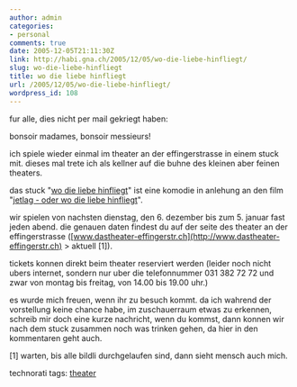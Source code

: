 ```yaml
---
author: admin
categories:
- personal
comments: true
date: 2005-12-05T21:11:30Z
link: http://habi.gna.ch/2005/12/05/wo-die-liebe-hinfliegt/
slug: wo-die-liebe-hinfliegt
title: wo die liebe hinfliegt
url: /2005/12/05/wo-die-liebe-hinfliegt/
wordpress_id: 108
---
```


fur alle, dies nicht per mail gekriegt haben:



bonsoir madames, bonsoir messieurs!



ich spiele wieder einmal im theater an der effingerstrasse in einem stuck mit. dieses mal trete ich als kellner auf die buhne des kleinen aber feinen theaters.



das stuck "[wo die liebe hinfliegt](http://www.dastheater-effingerstr.ch/spielzeit.shtml)" ist eine komodie in anlehung an den film "[jetlag - oder wo die liebe hinfliegt](http://www.imdb.com/title/tt0293116/)".



wir spielen von nachsten dienstag, den 6. dezember bis zum 5. januar fast jeden abend. die genauen daten findest du auf der seite des theater an der effingerstrasse ([www.dastheater-effingerstr.ch](http://www.dastheater-effingerstr.ch) > aktuell [1]).



tickets konnen direkt beim theater reserviert werden (leider noch nicht ubers internet, sondern nur uber die telefonnummer 031 382 72 72 und zwar von montag bis freitag, von 14.00 bis 19.00 uhr.)



es wurde mich freuen, wenn ihr zu besuch kommt. da ich wahrend der vorstellung keine chance habe, im zuschauerraum etwas zu erkennen, schreib mir doch eine kurze nachricht, wenn du kommst, dann konnen wir nach dem stuck zusammen noch was trinken gehen, da hier in den kommentaren geht auch.



[1] warten, bis alle bildli durchgelaufen sind, dann sieht mensch auch mich.





technorati tags: [theater](http://www.technorati.com/tag/theater)
